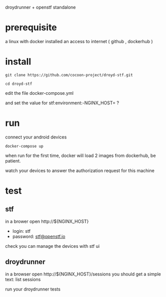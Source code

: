 droydrunner + openstf standalone



prerequisite
============

a linux with docker installed
an access to internet ( github , dockerhub )


install
=======


    git clone https://github.com/cocoon-project/droyd-stf.git

    cd droyd-stf


edit the file docker-compose.yml

and set the value for stf:environment:-NGINX_HOST= ?


run
===

connect your android devices


    docker-compose up


when run for the first time, docker will load 2 images from dockerhub, be patient.

watch your devices to answer the authorization request for this machine




test
====

stf
---
in a brower open http://${NGINX_HOST}

* login: stf
* password: stf@openstf.io


check you can manage the devices with stf ui


droydrunner
-----------
in a browser open http://${NGINX_HOST}/sessions
you should get a simple text: list sessions


run your droydrunner tests













